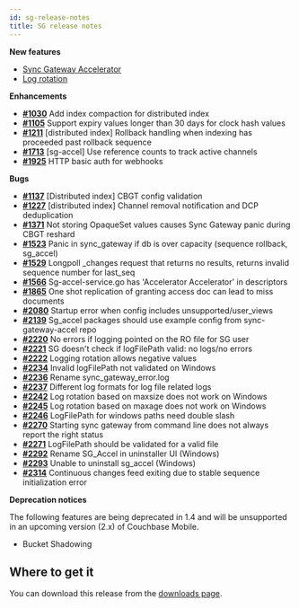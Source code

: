 ```yaml
---
id: sg-release-notes
title: SG release notes
---
```


__New features__

- [Sync Gateway Accelerator](../../guides/sync-gateway/accelerator.html)
- [Log rotation](../../guides/sync-gateway/log-rotation.html)

__Enhancements__

- [__#1030__](https://github.com/couchbase/sync_gateway/issues/1030) Add index compaction for distributed index
- [__#1105__](https://github.com/couchbase/sync_gateway/issues/1105) Support expiry values longer than 30 days for clock hash values
- [__#1211__](https://github.com/couchbase/sync_gateway/issues/1211) [distributed index] Rollback handling when indexing has proceeded past rollback sequence
- [__#1713__](https://github.com/couchbase/sync_gateway/issues/1713) [sg-accel] Use reference counts to track active channels
- [__#1925__](https://github.com/couchbase/sync_gateway/issues/1925) HTTP basic auth for webhooks

__Bugs__

- [__#1137__](https://github.com/couchbase/sync_gateway/issues/1137) [Distributed index] CBGT config validation
- [__#1227__](https://github.com/couchbase/sync_gateway/issues/1227) [distributed index] Channel removal notification and DCP deduplication
- [__#1371__](https://github.com/couchbase/sync_gateway/issues/1371) Not storing OpaqueSet values causes Sync Gateway panic during CBGT reshard
- [__#1523__](https://github.com/couchbase/sync_gateway/issues/1523) Panic in sync_gateway if db is over capacity (sequence rollback, sg_accel)
- [__#1529__](https://github.com/couchbase/sync_gateway/issues/1529) Longpoll _changes request that returns no results, returns invalid sequence number for last_seq
- [__#1566__](https://github.com/couchbase/sync_gateway/issues/1566) Sg-accel-service.go has 'Accelerator Accelerator' in descriptors
- [__#1865__](https://github.com/couchbase/sync_gateway/issues/1865) One shot replication of granting access doc can lead to miss documents
- [__#2080__](https://github.com/couchbase/sync_gateway/issues/2080) Startup error when config includes unsupported/user_views
- [__#2139__](https://github.com/couchbase/sync_gateway/issues/2139) Sg_accel packages should use example config from sync-gateway-accel repo
- [__#2220__](https://github.com/couchbase/sync_gateway/issues/2220) No errors if logging pointed on the  RO file for SG user
- [__#2221__](https://github.com/couchbase/sync_gateway/issues/2221) SG doesn't check if logFilePath valid: no logs/no errors
- [__#2222__](https://github.com/couchbase/sync_gateway/issues/2222) Logging rotation allows negative values
- [__#2234__](https://github.com/couchbase/sync_gateway/issues/2234) Invalid logFilePath not validated on Windows
- [__#2236__](https://github.com/couchbase/sync_gateway/issues/2236) Rename sync_gateway_error.log
- [__#2237__](https://github.com/couchbase/sync_gateway/issues/2237) Different log formats for log file related logs
- [__#2242__](https://github.com/couchbase/sync_gateway/issues/2242) Log rotation based on maxsize does not work on Windows
- [__#2245__](https://github.com/couchbase/sync_gateway/issues/2245) Log rotation based on maxage does not work on Windows
- [__#2246__](https://github.com/couchbase/sync_gateway/issues/2246) LogFilePath for windows paths need double slash
- [__#2270__](https://github.com/couchbase/sync_gateway/issues/2270) Starting sync gateway from command line does not always report the right status
- [__#2271__](https://github.com/couchbase/sync_gateway/issues/2271) LogFilePath should be validated for a valid file
- [__#2292__](https://github.com/couchbase/sync_gateway/issues/2292) Rename SG_Accel in uninstaller UI (Windows)
- [__#2293__](https://github.com/couchbase/sync_gateway/issues/2293) Unable to uninstall sg_accel (Windows)
- [__#2314__](https://github.com/couchbase/sync_gateway/issues/2314) Continuous changes feed exiting due to stable sequence initialization error

__Deprecation notices__

The following features are being deprecated in 1.4 and will be unsupported in an upcoming version (2.x) of Couchbase 
Mobile.

- Bucket Shadowing

## Where to get it

You can download this release from the [downloads page](http://www.couchbase.com/nosql-databases/downloads#couchbase-mobile).